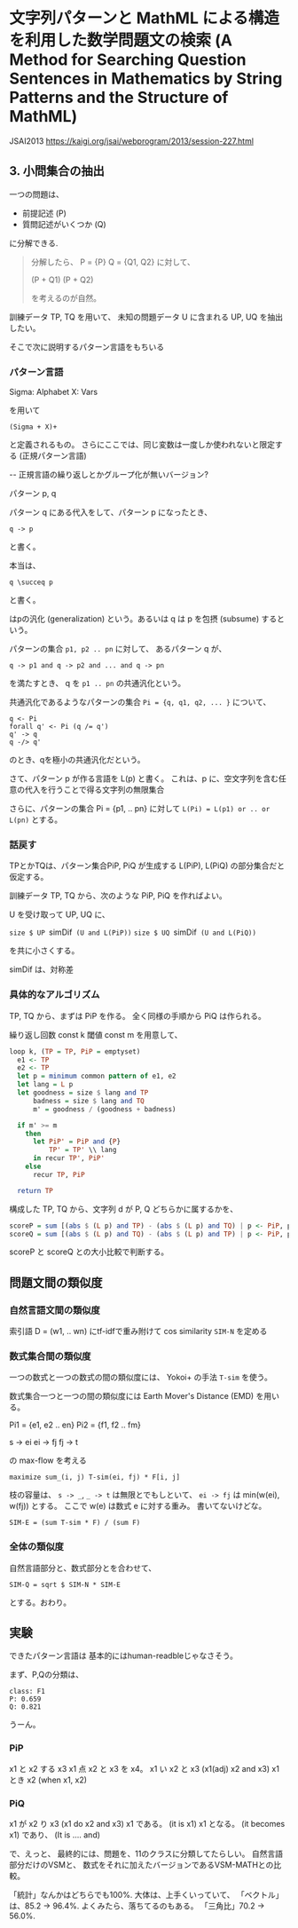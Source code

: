 # 文字列パターンと MathML による構造を利用した数学問題文の検索 (A Method for Searching Question Sentences in Mathematics by String Patterns and the Structure of MathML)

JSAI2013
https://kaigi.org/jsai/webprogram/2013/session-227.html

## 3. 小問集合の抽出

一つの問題は、

- 前提記述 (P)
- 質問記述がいくつか (Q)

に分解できる.

> 分解したら、
> P = {P}
> Q = {Q1, Q2}
> に対して、
> 
> (P + Q1)
> (P + Q2)
> 
> を考えるのが自然。

訓練データ TP, TQ を用いて、
未知の問題データ U に含まれる UP, UQ を抽出したい。

そこで次に説明するパターン言語をもちいる

### パターン言語

Sigma: Alphabet
X: Vars

を用いて

`(Sigma + X)+`

と定義されるもの。
さらにここでは、同じ変数は一度しか使われないと限定する (正規パターン言語)

-- 正規言語の繰り返しとかグループ化が無いバージョン?

パターン p, q

パターン q にある代入をして、パターン p になったとき、
```
q -> p
```
と書く。

本当は、
```
q \succeq p
```
と書く。


はpの汎化 (generalization) という。あるいは q は p を包摂 (subsume) するという。

パターンの集合
`p1, p2 .. pn`
に対して、
あるパターン q が、
```
q -> p1 and q -> p2 and ... and q -> pn
```
を満たすとき、
q を `p1 .. pn` の共通汎化という。

共通汎化であるようなパターンの集合
`Pi = {q, q1, q2, ... }`
について、

```
q <- Pi
forall q' <- Pi (q /= q')
q' -> q
q -/> q'
```

のとき、qを極小の共通汎化だという。

さて、パターン p が作る言語を L(p) と書く。
これは、p に、空文字列を含む任意の代入を行うことで得る文字列の無限集合

さらに、パターンの集合 Pi = {p1, .. pn} に対して
`L(Pi) = L(p1) or .. or L(pn)`
とする。

### 話戻す

TPとかTQは、パターン集合PiP, PiQ が生成する L(PiP), L(PiQ) の部分集合だと仮定する。

訓練データ TP, TQ から、次のような PiP, PiQ を作ればよい。

U を受け取って UP, UQ に、

`size $ UP `simDif` (U and L(PiP))`
`size $ UQ `simDif` (U and L(PiQ))`

を共に小さくする。

simDif は、対称差

### 具体的なアルゴリズム

TP, TQ から、まずは PiP を作る。
全く同様の手順から PiQ は作られる。

繰り返し回数 const k
閾値 const m
を用意して、

```haskell
loop k, (TP = TP, PiP = emptyset)
  e1 <- TP
  e2 <- TP
  let p = minimum common pattern of e1, e2
  let lang = L p
  let goodness = size $ lang and TP
      badness = size $ lang and TQ
      m' = goodness / (goodness + badness)

  if m' >= m
    then
      let PiP' = PiP and {P}
          TP' = TP' \\ lang
      in recur TP', PiP'
    else
      recur TP, PiP

  return TP
```

構成した TP, TQ から、文字列 d が P, Q どちらかに属するかを、

```haskell
scoreP = sum [(abs $ (L p) and TP) - (abs $ (L p) and TQ) | p <- PiP, p >= d]
scoreQ = sum [(abs $ (L p) and TQ) - (abs $ (L p) and TP) | p <- PiP, p >= d]
```

scoreP と scoreQ との大小比較で判断する。

## 問題文間の類似度

### 自然言語文間の類似度

索引語 D = (w1, .. wn)
にtf-idfで重み附けて
cos similarity `SIM-N` を定める

### 数式集合間の類似度

一つの数式と一つの数式の間の類似度には、
Yokoi+ の手法 `T-sim` を使う。

数式集合一つと一つの間の類似度には
Earth Mover's Distance (EMD)
を用いる。

Pi1 = {e1, e2 .. en}
Pi2 = {f1, f2 .. fm}

s -> ei
ei -> fj
fj -> t

の max-flow を考える

```
maximize sum_(i, j) T-sim(ei, fj) * F[i, j]
```

枝の容量は、 `s -> _`, `_ -> t` は無限とでもしといて、
`ei -> fj` は min(w(ei), w(fj)) とする。
ここで w(e) は数式 e に対する重み。
書いてないけどな。

```
SIM-E = (sum T-sim * F) / (sum F)
```

### 全体の類似度

自然言語部分と、数式部分とを合わせて、

```
SIM-Q = sqrt $ SIM-N * SIM-E
```

とする。おわり。


## 実験

できたパターン言語は
基本的にはhuman-readbleじゃなさそう。

まず、P,Qの分類は、

```
class: F1
P: 0.659
Q: 0.821
```

うーん。

### PiP

x1 と x2 する x3
x1 点 x2 と x3 を x4。
x1 い x2 と x3 (x1(adj) x2 and x3)
x1 とき x2 (when x1, x2)

### PiQ

x1 が x2 り x3 (x1 do x2 and x3)
x1 である。 (it is x1)
x1 となる。 (it becomes x1)
であり、 (It is .... and)

で、えっと、
最終的には、問題を、11のクラスに分類してたらしい。
自然言語部分だけのVSMと、
数式をそれに加えたバージョンであるVSM-MATHとの比較。

「統計」なんかはどちらでも100%.
大体は、上手くいっていて、
「ベクトル」は、85.2 -> 96.4%.
よくみたら、落ちてるのもある。
「三角比」70.2 -> 56.0%.

